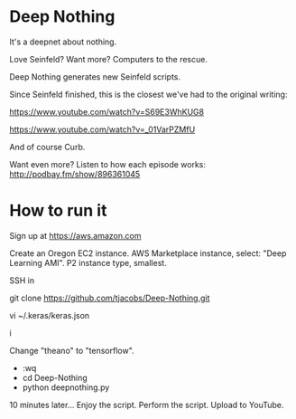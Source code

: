# Deep Nothing

It's a deepnet about nothing.

Love Seinfeld? Want more? Computers to the rescue.

Deep Nothing generates new Seinfeld scripts.

Since Seinfeld finished, this is the closest we've had to the original writing:

https://www.youtube.com/watch?v=S69E3WhKUG8

https://www.youtube.com/watch?v=_01VarPZMfU

And of course Curb.

Want even more? Listen to how each episode works: http://podbay.fm/show/896361045

# How to run it

Sign up at https://aws.amazon.com

Create an Oregon EC2 instance. AWS Marketplace instance, select: "Deep Learning AMI". P2 instance type, smallest.

SSH in

git clone https://github.com/tjacobs/Deep-Nothing.git

vi ~/.keras/keras.json

i

Change "theano" to "tensorflow".

- :wq
- cd Deep-Nothing
- python deepnothing.py

10 minutes later...
Enjoy the script. Perform the script. Upload to YouTube.
